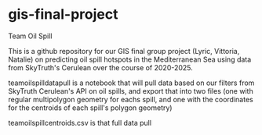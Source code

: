 # gis-final-project
Team Oil Spill

This is a github repository for our GIS final group project (Lyric, Vittoria, Natalie) on predicting oil spill hotspots in the Mediterranean Sea using data from SkyTruth's Cerulean over the course of 2020-2025.

teamoilspilldatapull is a notebook that will pull data based on our filters from SkyTruth Cerulean's API on oil spills, and export that into two files (one with regular multipolygon geometry for eachs spill, and one with the coordinates for the centroids of each spill's polygon geometry)

teamoilspillcentroids.csv is that full data pull
